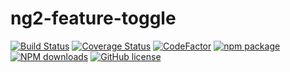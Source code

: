 # ng2-feature-toggle

<div lign="center">

[![Build Status](https://app.travis-ci.com/Sgryts/ng2-feature-toggle.svg?branch=main)](https://app.travis-ci.com/Sgryts/ng2-feature-toggle)
[![Coverage Status](https://coveralls.io/repos/github/Sgryts/ng2-feature-toggle/badge.svg?branch=main)](https://coveralls.io/github/Sgryts/ng2-feature-toggle?branch=main)
[![CodeFactor](https://www.codefactor.io/repository/github/sgryts/ng2-feature-toggle/badge)](https://www.codefactor.io/repository/github/sgryts/ng2-feature-toggle)
[![npm package](https://img.shields.io/npm/v/ng2-feature-toggle.svg?style=flat-square)](https://www.npmjs.com/package/ng2-feature-toggle)
[![NPM downloads](http://img.shields.io/npm/dm/ng2-feature-toggle.svg?style=flat-square)](https://npmjs.org/package/ng2-feature-toggle)
[![GitHub license](https://img.shields.io/github/license/mashape/apistatus.svg?style=flat-square)](https://github.com/Sgryts/ng2-feature-toggle/blob/main/LICENSE)

</div>
